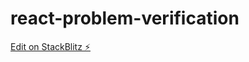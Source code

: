 # react-problem-verification

[Edit on StackBlitz ⚡️](https://stackblitz.com/edit/react-problem-verification)